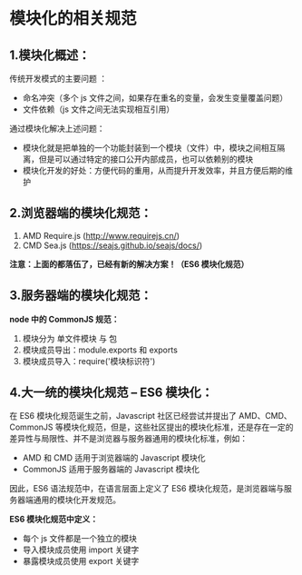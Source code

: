 # 模块化的相关规范

## 1.模块化概述：

传统开发模式的主要问题 ：

- 命名冲突（多个 js 文件之间，如果存在重名的变量，会发生变量覆盖问题）
- 文件依赖（js 文件之间无法实现相互引用）

通过模块化解决上述问题：

- 模块化就是把单独的一个功能封装到一个模块（文件）中，模块之间相互隔离，但是可以通过特定的接口公开内部成员，也可以依赖别的模块
- 模块化开发的好处：方便代码的重用，从而提升开发效率，并且方便后期的维护

## 2.浏览器端的模块化规范：

1. AMD Require.js (http://www.requirejs.cn/)
2. CMD Sea.js (https://seajs.github.io/seajs/docs/)

**注意：上面的都落伍了，已经有新的解决方案！（ES6 模块化规范）**

## 3.服务器端的模块化规范：

**node 中的 CommonJS 规范：**

1. 模块分为 单文件模块 与 包
2. 模块成员导出：module.exports 和 exports
3. 模块成员导入：require('模块标识符')

## 4.大一统的模块化规范 – ES6 模块化：

在 ES6 模块化规范诞生之前，Javascript 社区已经尝试并提出了 AMD、CMD、CommonJS 等模块化规范，但是，这些社区提出的模块化标准，还是存在一定的差异性与局限性、并不是浏览器与服务器通用的模块化标准，例如：

- AMD 和 CMD 适用于浏览器端的 Javascript 模块化
- CommonJS 适用于服务器端的 Javascript 模块化

因此，ES6 语法规范中，在语言层面上定义了 ES6 模块化规范，是浏览器端与服务器端通用的模块化开发规范。

**ES6 模块化规范中定义：**

- 每个 js 文件都是一个独立的模块
- 导入模块成员使用 import 关键字
- 暴露模块成员使用 export 关键字
